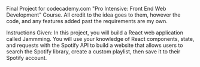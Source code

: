 Final Project for codecademy.com "Pro Intensive: Front End Web Development" Course.
All credit to the idea goes to them, however the code, and any features added past
the requirements are my own.

Instructions Given: In this project, you will build a React web application called
Jammming. You will use your knowledge of React components, state, and requests
with the Spotify API to build a website that allows users to search the Spotify
library, create a custom playlist, then save it to their Spotify account.
